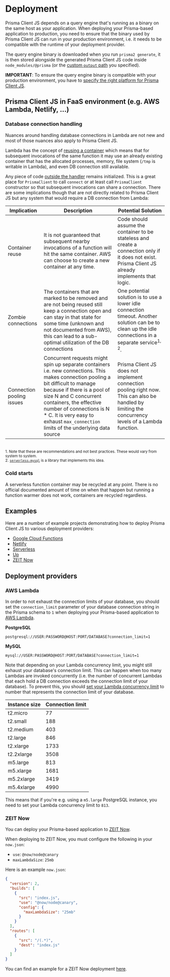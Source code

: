 # Deployment

Prisma Client JS depends on a query engine that's running as a binary on the same host as your application. When deploying your Prisma-based application to production, you need to ensure that the binary used by Prisma Client JS can run in your production environment, i.e. it needs to be compatible with the runtime of your deployment provider.

The query engine binary is downloaded when you run `prisma2 generate`, it is then stored alongside the generated Prisma Client JS code inside `node_modules/@prisma` (or the [custom `output` path](./codegen-and-node-setup.md) you specified).

**IMPORTANT**: To ensure the query engine binary is compatible with your production environment, you have to [specify the right platform for Prisma Client JS](../core/generators/photonjs.md#specifying-the-right-platform-for-photon-js).

## Prisma Client JS in FaaS environment (e.g. AWS Lambda, Netlify, ...)

### Database connection handling

Nuances around handling database connections in Lambda are not new and most of those nuances also apply to Prisma Client JS.

Lambda has the concept of [reusing a container](https://aws.amazon.com/blogs/compute/container-reuse-in-lambda/) which means that for subsequent invocations of
the same function it may use an already existing container that has the allocated processes, memory, file system (`/tmp` is writable in Lambda), and even DB
connection still available.

Any piece of code [outside the handler](https://docs.aws.amazon.com/lambda/latest/dg/programming-model-v2.html) remains initialized. This is a great place for
`PrismaClient` to call `connect` or at least call `PrismaClient` constructor so that subsequent invocations can share a connection. There are some implications though that are not directly related to Prisma Client JS but any system that would require a DB connection from Lambda:

| Implication               | Description                                                                                                                                                                                                                                                                                                                           | Potential Solution                                                                                                                                               |
| ------------------------- | ------------------------------------------------------------------------------------------------------------------------------------------------------------------------------------------------------------------------------------------------------------------------------------------------------------------------------------- | ---------------------------------------------------------------------------------------------------------------------------------------------------------------- |
| Container reuse           | It is not guaranteed that subsequent nearby invocations of a function will hit the same container. AWS can choose to create a new container at any time.                                                                                                                                                                              | Code should assume the container to be stateless and create a connection only if it does not exist. Prisma Client JS already implements that logic.                        |
| Zombie connections        | The containers that are marked to be removed and are not being reused still keep a connection open and can stay in that state for some time (unknown and not documented from AWS), this can lead to a sub-optimal utilization of the DB connections                                                                                   | One potential solution is to use a lower idle connection timeout. Another solution can be to clean up the idle connections in a separate service<sup>1, 2</sup>. |
| Connection pooling issues | Concurrent requests might spin up separate containers i.e. new connections. This makes connection pooling a bit difficult to manage because if there is a pool of size N and C concurrent containers, the effective number of connections is N \* C. It is very easy to exhaust `max_connection` limits of the underlying data source | Prisma Client JS does not implement connection pooling right now. This can also be handled by limiting the concurrency levels of a Lambda function.                        |

<br />
<sup>
1. Note that these are recommendations and not best practices. These would vary from system to system.
</sup>
<br />
<sup>
2. <a href="https://github.com/jeremydaly/serverless-mysql"><code>serverless-mysql</code></a> is a library that implements this idea.
</sup>

### Cold starts

A serverless function container may be recycled at any point. There is no official documented amount of time on when that happen but running a function warmer
does not work, containers are recycled regardless.

## Examples

Here are a number of example projects demonstrating how to deploy Prisma Client JS to various deployment providers:

- [Google Cloud Functions](https://github.com/prisma/prisma-examples/tree/prisma2/deployment-platforms/google-cloud-functions)
- [Netlify](https://github.com/prisma/prisma-examples/tree/prisma2/deployment-platforms/netlify)
- [Serverless](https://github.com/prisma/prisma-examples/tree/prisma2/deployment-platforms/serverless)
- [Up](https://github.com/prisma/prisma-examples/tree/prisma2/deployment-platforms/up)
- [ZEIT Now](https://github.com/prisma/prisma-examples/tree/prisma2/deployment-platforms/zeit-now)

## Deployment providers

### AWS Lambda

In order to not exhaust the connection limits of your database, you should set the `connection_limit` parameter of your database connection string in the Prisma schema to `1` when deploying your Prisma-based application to [AWS Lambda]().

**PostgreSQL**

```
postgresql://USER:PASSWORD@HOST:PORT/DATABASE?connection_limit=1
```

**MySQL**

```
mysql://USER:PASSWORD@HOST:PORT/DATABASE?connection_limit=1
```

Note that depending on your Lambda concurrency limit, you might still exhaust your database's connection limit. This can happen when too many Lambdas are invoked concurrently (i.e. the number of concurrent Lambdas that each hold a DB connection exceeds the connection limit of your database). To prevent this, you should [set your Lambda concurrency limit](https://docs.aws.amazon.com/lambda/latest/dg/configuration-concurrency.html) to number that represents the connection limit of your database.

| Instance size | Connection limit |
| :----------- | :------------ |
|   t2.micro    |       77       |
|   t2.small    |      188       |
|   t2.medium   |      403       |
|   t2.large    |      846       |
|   t2.xlarge   |      1733      |
|  t2.2xlarge   |      3508      |
|   m5.large    |      813       |
|   m5.xlarge   |      1681      |
|  m5.2xlarge   |      3419      |
|  m5.4xlarge   |      4990      |

This means that if you're e.g. using a `m5.large` PostgreSQL instance, you need to set your Lambda concurrency limit to `813`.

### ZEIT Now

You can deploy your Prisma-based application to [ZEIT Now](https://zeit.co/now).

When deploying to ZEIT Now, you must configure the following in your `now.json`:

- `use`: `@now/node@canary`
- `maxLambdaSize`: `25mb`

Here is an example `now.json`:

```json
{
  "version": 2,
  "builds": [
    {
      "src": "index.js",
      "use": "@now/node@canary",
      "config": {
        "maxLambdaSize": "25mb"
      }
    }
  ],
  "routes": [
    {
      "src": "/(.*)",
      "dest": "index.js"
    }
  ]
}
```

You can find an example for a ZEIT Now deployment [here](https://github.com/prisma/prisma-examples/tree/prisma2/deployment-platforms/zeit-now).
